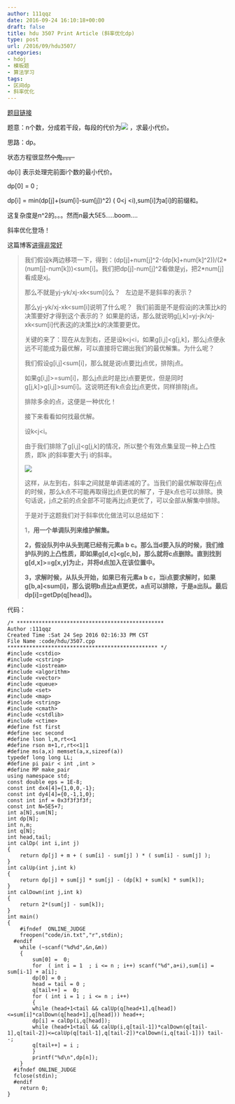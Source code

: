 ```yaml
---
author: 111qqz
date: 2016-09-24 16:10:18+00:00
draft: false
title: hdu 3507 Print Article (斜率优化dp)
type: post
url: /2016/09/hdu3507/
categories:
- hdoj
- 模板题
- 算法学习
tags:
- 区间dp
- 斜率优化
---
```


[题目链接](http://acm.hdu.edu.cn/showproblem.php?pid=3507)

题意：n个数，分成若干段，每段的代价为![](http://acm.hdu.edu.cn/data/images/3507-1.jpg)
，求最小代价。

思路：dp。

状态方程很显然<del>个鬼。。。</del>

dp[i] 表示处理完前面i个数的最小代价。

dp[0] = 0 ;

dp[i] = min(dp[j]+(sum[i]-sum[j])^2) ( 0<j <i),sum[i]为a[i]的前缀和。

这复杂度是n^2的。。。然而n最大5E5.....boom....



斜率优化登场！

这篇博客[讲得非常好](http://www.cnblogs.com/ka200812/archive/2012/08/03/2621345.html)


<blockquote>我们假设k<j<i。如果在j的时候决策要比在k的时候决策好，那么也是就是dp[j]+M+(sum[i]-sum[j])^2<dp[k]+M+(sum[i]-sum[k])^2。(因为是最小花费嘛，所以优就是小于)

两边移项一下，得到：(dp[j]+num[j]^2-(dp[k]+num[k]^2))/(2*(num[j]-num[k]))<sum[i]。我们把dp[j]-num[j]^2看做是yj，把2*num[j]看成是xj。

那么不就是yj-yk/xj-xk<sum[i]么？   左边是不是斜率的表示？

那么yj-yk/xj-xk<sum[i]说明了什么呢？  我们前面是不是假设j的决策比k的决策要好才得到这个表示的？ 如果是的话，那么就说明g[j,k]=yj-jk/xj-xk<sum[i]代表这j的决策比k的决策要更优。



关键的来了：现在从左到右，还是设k<j<i，如果g[i,j]<g[j,k]，那么j点便永远不可能成为最优解，可以直接将它踢出我们的最优解集。为什么呢？

我们假设g[i,j]<sum[i]，那么就是说i点要比j点优，排除j点。

如果g[i,j]>=sum[i]，那么j点此时是比i点要更优，但是同时g[j,k]>g[i,j]>sum[i]。这说明还有k点会比j点更优，同样排除j点。

排除多余的点，这便是一种优化！



接下来看看如何找最优解。

设k<j<i。

由于我们排除了g[i,j]<g[j,k]的情况，所以整个有效点集呈现一种上凸性质，即k j的斜率要大于j i的斜率。

![](http://pic002.cnblogs.com/images/2012/239942/2012080311460934.jpg)


这样，从左到右，斜率之间就是单调递减的了。当我们的最优解取得在j点的时候，那么k点不可能再取得比j点更优的解了，于是k点也可以排除。换句话说，j点之前的点全部不可能再比j点更优了，可以全部从解集中排除。



于是对于这题我们对于斜率优化做法可以总结如下：

1，**用一个单调队列来维护解集。**

**2，假设队列中从头到尾已经有元素a b c。那么当d要入队的时候，我们维护队列的上凸性质，即如果g[d,c]<g[c,b]，那么就将c点删除。直到找到g[d,x]>=g[x,y]为止，并将d点加入在该位置中。**

**3，求解时候，从队头开始，如果已有元素a b c，当i点要求解时，如果g[b,a]<sum[i]，那么说明b点比a点更优，a点可以排除，于是a出队。最后dp[i]=getDp(q[head])。**</blockquote>




代码：

    
    /* ***********************************************
    Author :111qqz
    Created Time :Sat 24 Sep 2016 02:16:33 PM CST
    File Name :code/hdu/3507.cpp
    ************************************************ */
    #include <cstdio>
    #include <cstring>
    #include <iostream>
    #include <algorithm>
    #include <vector>
    #include <queue>
    #include <set>
    #include <map>
    #include <string>
    #include <cmath>
    #include <cstdlib>
    #include <ctime>
    #define fst first
    #define sec second
    #define lson l,m,rt<<1
    #define rson m+1,r,rt<<1|1
    #define ms(a,x) memset(a,x,sizeof(a))
    typedef long long LL;
    #define pi pair < int ,int >
    #define MP make_pair
    using namespace std;
    const double eps = 1E-8;
    const int dx4[4]={1,0,0,-1};
    const int dy4[4]={0,-1,1,0};
    const int inf = 0x3f3f3f3f;
    const int N=5E5+7;
    int a[N],sum[N];
    int dp[N];
    int n,m;
    int q[N];
    int head,tail;
    int calDp( int i,int j)
    {
        return dp[j] + m + ( sum[i] - sum[j] ) * ( sum[i] - sum[j] );
    }
    int calUp(int j,int k)
    {
        return dp[j] + sum[j] * sum[j] - (dp[k] + sum[k] * sum[k]);
    }
    int calDown(int j,int k)
    {
        return 2*(sum[j] - sum[k]);
    }
    int main()
    {
    	#ifndef  ONLINE_JUDGE 
    	freopen("code/in.txt","r",stdin);
      #endif
    	while (~scanf("%d%d",&n,&m))
    	{
    	    sum[0] =  0;
    	    for  ( int i = 1  ; i <= n ; i++) scanf("%d",a+i),sum[i] = sum[i-1] + a[i];
    	    dp[0] = 0 ;
    	    head = tail = 0 ;
    	    q[tail++] =  0;
    	    for ( int i = 1 ; i <= n ; i++)
    	    {
    		while (head+1<tail && calUp(q[head+1],q[head])<=sum[i]*calDown(q[head+1],q[head])) head++;
    		dp[i] = calDp(i,q[head]);
    		while (head+1<tail && calUp(i,q[tail-1])*calDown(q[tail-1],q[tail-2])<=calUp(q[tail-1],q[tail-2])*calDown(i,q[tail-1])) tail--;
    		q[tail++] = i ;
    	    }
    	    printf("%d\n",dp[n]);
    	}
      #ifndef ONLINE_JUDGE  
      fclose(stdin);
      #endif
        return 0;
    }
    



